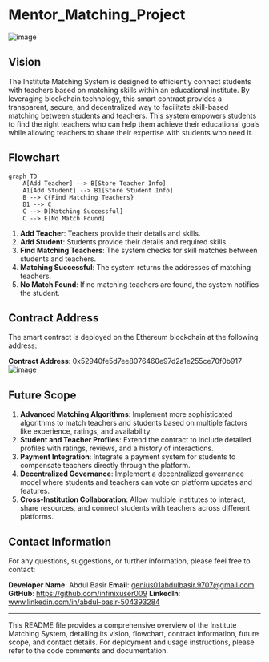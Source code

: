 # Mentor_Matching_Project
![image](https://github.com/user-attachments/assets/37db0c1f-e816-4c6b-9ae9-a173191dca32)


## Vision

The Institute Matching System is designed to efficiently connect students with teachers based on matching skills within an educational institute. By leveraging blockchain technology, this smart contract provides a transparent, secure, and decentralized way to facilitate skill-based matching between students and teachers. This system empowers students to find the right teachers who can help them achieve their educational goals while allowing teachers to share their expertise with students who need it.

## Flowchart

```mermaid
graph TD
    A[Add Teacher] --> B[Store Teacher Info]
    A1[Add Student] --> B1[Store Student Info]
    B --> C{Find Matching Teachers}
    B1 --> C
    C --> D[Matching Successful]
    C --> E[No Match Found]
```

1. **Add Teacher**: Teachers provide their details and skills.
2. **Add Student**: Students provide their details and required skills.
3. **Find Matching Teachers**: The system checks for skill matches between students and teachers.
4. **Matching Successful**: The system returns the addresses of matching teachers.
5. **No Match Found**: If no matching teachers are found, the system notifies the student.

## Contract Address

The smart contract is deployed on the Ethereum blockchain at the following address:

**Contract Address**: 0x52940fe5d7ee8076460e97d2a1e255ce70f0b917
![image](https://github.com/user-attachments/assets/6d5334e6-df7b-4107-a30c-fa05fbe1c53b)




## Future Scope

1. **Advanced Matching Algorithms**: Implement more sophisticated algorithms to match teachers and students based on multiple factors like experience, ratings, and availability.
2. **Student and Teacher Profiles**: Extend the contract to include detailed profiles with ratings, reviews, and a history of interactions.
3. **Payment Integration**: Integrate a payment system for students to compensate teachers directly through the platform.
4. **Decentralized Governance**: Implement a decentralized governance model where students and teachers can vote on platform updates and features.
5. **Cross-Institution Collaboration**: Allow multiple institutes to interact, share resources, and connect students with teachers across different platforms.

## Contact Information

For any questions, suggestions, or further information, please feel free to contact:

**Developer Name**: Abdul Basir
**Email**: genius01abdulbasir.9707@gmail.com
**GitHub**: https://github.com/infinixuser009
**LinkedIn**: www.linkedin.com/in/abdul-basir-504393284

---

This README file provides a comprehensive overview of the Institute Matching System, detailing its vision, flowchart, contract information, future scope, and contact details. For deployment and usage instructions, please refer to the code comments and documentation.
